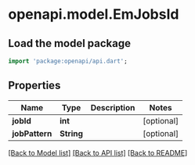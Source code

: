 # openapi.model.EmJobsId

## Load the model package
```dart
import 'package:openapi/api.dart';
```

## Properties
Name | Type | Description | Notes
------------ | ------------- | ------------- | -------------
**jobId** | **int** |  | [optional] 
**jobPattern** | **String** |  | [optional] 

[[Back to Model list]](../README.md#documentation-for-models) [[Back to API list]](../README.md#documentation-for-api-endpoints) [[Back to README]](../README.md)


